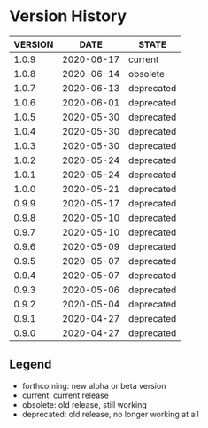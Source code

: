 
Version History
===============

| VERSION | DATE       | STATE       |
| ------- | ---------- | ----------- |
| 1.0.9   | 2020-06-17 | current     |
| 1.0.8   | 2020-06-14 | obsolete    |
| 1.0.7   | 2020-06-13 | deprecated  |
| 1.0.6   | 2020-06-01 | deprecated  |
| 1.0.5   | 2020-05-30 | deprecated  |
| 1.0.4   | 2020-05-30 | deprecated  |
| 1.0.3   | 2020-05-30 | deprecated  |
| 1.0.2   | 2020-05-24 | deprecated  |
| 1.0.1   | 2020-05-24 | deprecated  |
| 1.0.0   | 2020-05-21 | deprecated  |
| 0.9.9   | 2020-05-17 | deprecated  |
| 0.9.8   | 2020-05-10 | deprecated  |
| 0.9.7   | 2020-05-10 | deprecated  |
| 0.9.6   | 2020-05-09 | deprecated  |
| 0.9.5   | 2020-05-07 | deprecated  |
| 0.9.4   | 2020-05-07 | deprecated  |
| 0.9.3   | 2020-05-06 | deprecated  |
| 0.9.2   | 2020-05-04 | deprecated  |
| 0.9.1   | 2020-04-27 | deprecated  |
| 0.9.0   | 2020-04-27 | deprecated  |

Legend
------

- forthcoming: new alpha or beta version
- current:     current release
- obsolete:    old release, still working
- deprecated:  old release, no longer working at all

